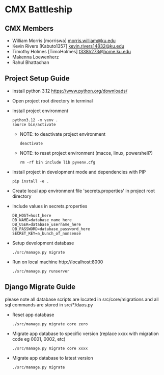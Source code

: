 # CMX Battleship

## CMX Members
- William Morris [morriswa] morris.william@ku.edu
- Kevin Rivers [Kabuto1357] kevin.rivers14832@ku.edu
- Timothy Holmes [TimoHolmes] t338h273@home.ku.edu
- Makenna Loewenherz
- Rahul Bhattachan

## Project Setup Guide
- Install python 3.12 https://www.python.org/downloads/
- Open project root directory in terminal
- Install project environment

      python3.12 -m venv .
      source bin/activate
    - NOTE: to deactivate project environment

          deactivate
    - NOTE: to reset project environment (macos, linux, powershell?)

          rm -rf bin include lib pyvenv.cfg
- Install project in development mode and dependencies with PIP 

      pip install -e .
- Create local app environment file 'secrets.properties' in project root directory
- Include values in secrets.properties

      DB_HOST=host_here
      DB_NAME=database_name_here
      DB_USER=database_username_here
      DB_PASSWORD=database_password_here
      SECRET_KEY=a_bunch_of_nonsense
- Setup development database

      ./src/manage.py migrate
- Run on local machine http://localhost:8000
      
      ./src/manage.py runserver

## Django Migrate Guide
please note all database scripts are located in src/core/migrations 
and all sql commands are stored in src/*/daos.py 

- Reset app database

      ./src/manage.py migrate core zero
- Migrate app database to specific version 
  (replace xxxx with migration code eg 0001, 0002, etc) 

      ./src/manage.py migrate core xxxx

- Migrate app database to latest version

      ./src/manage.py migrate 
